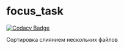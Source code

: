 # focus_task

[![Codacy Badge](https://api.codacy.com/project/badge/Grade/c1af0dd1875a4d529af1773531452dc5)](https://app.codacy.com/app/vitalynec/focus_task?utm_source=github.com&utm_medium=referral&utm_content=vitalynec/focus_task&utm_campaign=Badge_Grade_Dashboard)

Сортировка слиянием нескольких файлов
